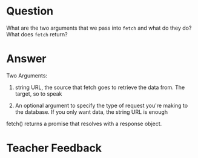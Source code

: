 # Question
What are the two arguments that we pass into `fetch` and what do they do? What does `fetch` return?

# Answer
Two Arguments: 

1. string URL, the source that fetch goes to retrieve the data from. The target, so to speak

2. An optional argument to specify the type of request you're making to the database. If you only want data, the string URL is enough

fetch() returns a promise that resolves with a response object. 


# Teacher Feedback